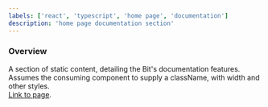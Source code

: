 ```yaml
---
labels: ['react', 'typescript', 'home page', 'documentation']
description: 'home page documentation section'
---
```


### Overview
  
A section of static content, detailing the Bit's documentation features.  
Assumes the consuming component to supply a className, with width and other styles.  
[Link to page](https://bit.dev).